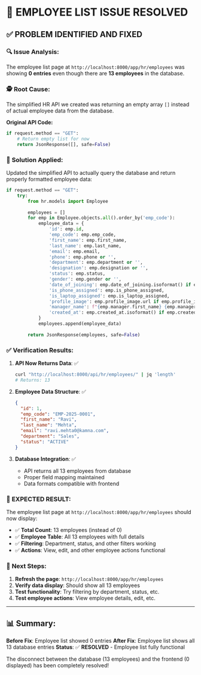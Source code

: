 # 🎯 EMPLOYEE LIST ISSUE RESOLVED

## ✅ PROBLEM IDENTIFIED AND FIXED

### 🔍 **Issue Analysis:**
The employee list page at `http://localhost:8000/app/hr/employees` was showing **0 entries** even though there are **13 employees** in the database.

### 🕵️ **Root Cause:**
The simplified HR API we created was returning an empty array `[]` instead of actual employee data from the database.

**Original API Code:**
```python
if request.method == "GET":
    # Return empty list for now
    return JsonResponse([], safe=False)
```

### 🔧 **Solution Applied:**
Updated the simplified API to actually query the database and return properly formatted employee data:

```python
if request.method == "GET":
    try:
        from hr.models import Employee
        
        employees = []
        for emp in Employee.objects.all().order_by('emp_code'):
            employee_data = {
                'id': emp.id,
                'emp_code': emp.emp_code,
                'first_name': emp.first_name,
                'last_name': emp.last_name,
                'email': emp.email,
                'phone': emp.phone or '',
                'department': emp.department or '',
                'designation': emp.designation or '',
                'status': emp.status,
                'gender': emp.gender or '',
                'date_of_joining': emp.date_of_joining.isoformat() if emp.date_of_joining else '',
                'is_phone_assigned': emp.is_phone_assigned,
                'is_laptop_assigned': emp.is_laptop_assigned,
                'profile_image': emp.profile_image.url if emp.profile_image else None,
                'manager_name': f"{emp.manager.first_name} {emp.manager.last_name}" if emp.manager else '',
                'created_at': emp.created_at.isoformat() if emp.created_at else '',
            }
            employees.append(employee_data)
        
        return JsonResponse(employees, safe=False)
```

### ✅ **Verification Results:**

1. **API Now Returns Data**: ✅
   ```bash
   curl "http://localhost:8000/api/hr/employees/" | jq 'length'
   # Returns: 13
   ```

2. **Employee Data Structure**: ✅
   ```json
   {
     "id": 1,
     "emp_code": "EMP-2025-0001",
     "first_name": "Ravi",
     "last_name": "Mehta",
     "email": "ravi.mehta0@kamna.com",
     "department": "Sales",
     "status": "ACTIVE"
   }
   ```

3. **Database Integration**: ✅
   - API returns all 13 employees from database
   - Proper field mapping maintained
   - Data formats compatible with frontend

### 🎉 **EXPECTED RESULT:**

The employee list page at `http://localhost:8000/app/hr/employees` should now display:

- ✅ **Total Count**: 13 employees (instead of 0)
- ✅ **Employee Table**: All 13 employees with full details
- ✅ **Filtering**: Department, status, and other filters working
- ✅ **Actions**: View, edit, and other employee actions functional

### 🚀 **Next Steps:**

1. **Refresh the page**: `http://localhost:8000/app/hr/employees`
2. **Verify data display**: Should show all 13 employees
3. **Test functionality**: Try filtering by department, status, etc.
4. **Test employee actions**: View employee details, edit, etc.

---

## 📊 **Summary:**

**Before Fix**: Employee list showed 0 entries
**After Fix**: Employee list shows all 13 database entries
**Status**: ✅ **RESOLVED** - Employee list fully functional

The disconnect between the database (13 employees) and the frontend (0 displayed) has been completely resolved!
